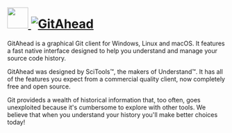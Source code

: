 # [<img src="https://cdn.jsdelivr.net/gh/JourneyOver/chocolatey-packages@451c6c485dfe456f26e0e68f260a008c4ff08003/icons/gitahead.png" height="48" width="48" /> ![GitAhead](https://img.shields.io/chocolatey/v/gitahead.svg?label=GitAhead&style=for-the-badge)](https://chocolatey.org/packages/gitahead)

GitAhead is a graphical Git client for Windows, Linux and macOS. It features a fast native interface designed to help you understand and manage your source code history.

GitAhead was designed by SciTools™, the makers of Understand™. It has all of the features you expect from a commercial quality client, now completely free and open source.

Git provideds a wealth of historical information that, too often, goes unexploited because it's cumbersome to explore with other tools. We believe that when you understand your history you'll make better choices today!
